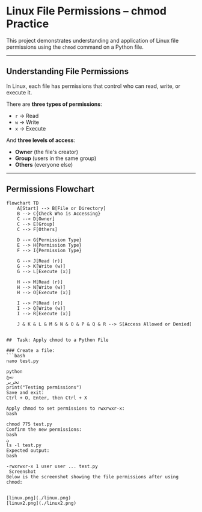 # Linux File Permissions – chmod Practice

This project demonstrates understanding and application of Linux file permissions using the `chmod` command on a Python file.

---

##  Understanding File Permissions

In Linux, each file has permissions that control who can read, write, or execute it.

There are **three types of permissions**:
- `r` → Read
- `w` → Write
- `x` → Execute

And **three levels of access**:
- **Owner** (the file's creator)
- **Group** (users in the same group)
- **Others** (everyone else)

---

##  Permissions Flowchart

```mermaid
flowchart TD
    A[Start] --> B[File or Directory]
    B --> C{Check Who is Accessing}
    C --> D[Owner]
    C --> E[Group]
    C --> F[Others]

    D --> G{Permission Type}
    E --> H{Permission Type}
    F --> I{Permission Type}

    G --> J[Read (r)]
    G --> K[Write (w)]
    G --> L[Execute (x)]

    H --> M[Read (r)]
    H --> N[Write (w)]
    H --> O[Execute (x)]

    I --> P[Read (r)]
    I --> Q[Write (w)]
    I --> R[Execute (x)]

    J & K & L & M & N & O & P & Q & R --> S[Access Allowed or Denied]


##  Task: Apply chmod to a Python File

### Create a file:
```bash
nano test.py

python
نسخ
تحرير
print("Testing permissions")
Save and exit:
Ctrl + O, Enter, then Ctrl + X

Apply chmod to set permissions to rwxrwxr-x:
bash

chmod 775 test.py
Confirm the new permissions:
bash
ن
ls -l test.py
Expected output:
bash

-rwxrwxr-x 1 user user ... test.py
 Screenshot
Below is the screenshot showing the file permissions after using chmod:


[linux.png](./linux.png)
[linux2.png](./linux2.png)





